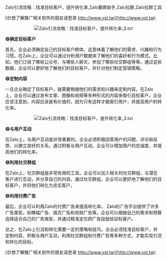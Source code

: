 Zalo引流攻略：找准目标客户，提升转化率,Zalo霸屏助手,Zalo拉群,Zalo拉群工具

[😍想了解推广相关软件的朋友请登录 http://www.vst.tw](http://www.vst.tw)

 <center><img src="https://vst.tw/MP4/tuiguang/png/7.png" alt="Zalo引流攻略：找准目标客户，提升转化率_3.txt"></center>

**😄确定目标客户**

首先，企业必须确定自己的目标客户群体。这意味着了解他们的需求、兴趣和行为习惯。在Zalo上，企业可以通过分析用户数据来了解他们的喜好和行为模式。比如，他们订阅了哪些公众号，与哪些人聊天，参加了哪些社交群组等等。通过这些数据，企业可以更好地了解他们的目标客户，并针对他们制定营销策略。

**😄定制内容**

一旦企业确定了目标客户，就需要根据他们的需求和兴趣来定制内容。在Zalo上，企业可以通过发布文章、图像和视频等多种形式的内容来吸引目标客户。企业应该注意到，内容应该是有价值的，因为只有这样才能吸引用户，并提高用户的转化率。

 <center><img src="https://vst.tw/MP4/tuiguang/png/0.png" alt="Zalo引流攻略：找准目标客户，提升转化率_3.txt"></center>

**😄与用户互动**

在Zalo上，与用户互动是非常重要的。企业必须积极回答用户的问题、评论和反馈，以建立良好的关系。通过积极与用户互动，企业可以增加用户的忠诚度，并提高他们的转化率。

**😄利用社交群组**

在Zalo上，社交群组是非常有用的工具。企业可以加入相关的社交群组，与潜在客户进行互动，并分享自己的内容。通过社交群组，企业可以更好地了解他们的目标客户，并将他们转化为忠实客户。

**😄利用付费广告**

最后，企业可以利用Zalo的付费广告来提高转化率。 Zalo的广告平台提供了许多广告类型，如横幅广告、插页广告和视频广告等。企业可以根据自己的需求和预算选择适合自己的广告类型，并通过精准定位把广告投放给目标客户。

总之，在Zalo上引流和转化需要一定的策略和技巧。企业必须找准目标客户，并定制内容，积极与用户互动，利用社交群组和付费广告等多种方式，才能实现引流和转化的目标。

[😍想了解推广相关软件的朋友请登录 http://www.vst.tw](http://www.vst.tw)



